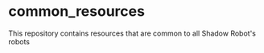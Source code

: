 # common_resources
This repository contains resources that are common to all Shadow Robot's robots

